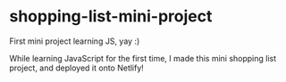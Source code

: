 # shopping-list-mini-project
First mini project learning JS, yay :)

While learning JavaScript for the first time, I made this mini shopping list project, and deployed it onto Netlify!
